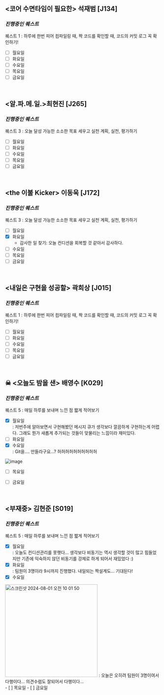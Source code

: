 
## <코어 수면타임이 필요한> 석재범 [J134]

### _**진행중인 퀘스트**_<br>
  퀘스트 1 : 하루에 한번 피어 컴파일링 때, 짝 코드를 확인할 때, 코드의 커밋 로그 꼭 확인하기!

  - [ ] 월요일
  - [ ] 화요일
  - [ ] 수요일
  - [ ] 목요일
  - [ ] 금요일

<br>

## <알.파.메.일.>최현진 [J265]

### _**진행중인 퀘스트**_<br>
  퀘스트 3 : 오늘 달성 가능한 소소한 목표 세우고 실천 계획, 실천, 평가하기

  - [ ] 월요일
  - [ ] 화요일
  - [ ] 수요일
  - [ ] 목요일
  - [ ] 금요일

<br>

## <the 이불 Kicker> 이동욱 [J172]

### _**진행중인 퀘스트**_<br>
  퀘스트 3 : 오늘 달성 가능한 소소한 목표 세우고 실천 계획, 실천, 평가하기

  - [ ] 월요일
  - [x] 화요일
      - 감사한 일 찾기: 오늘 컨디션을 회복할 것 같아서 감사하다.
  - [ ] 수요일
  - [ ] 목요일
  - [ ] 금요일

<br>

## <내일은 구현을 성공할> 곽희상 [J015]

### _**진행중인 퀘스트**_<br>

  퀘스트 1 : 하루에 한번 피어 컴파일링 때, 짝 코드를 확인할 때, 코드의 커밋 로그 꼭 확인하기!

  - [ ] 월요일
  - [ ] 화요일
  - [ ] 수요일
  - [ ] 목요일
  - [ ] 금요일

<br>

## ☠ <오늘도 밤을 샌> 배영수 [K029]

### _**진행중인 퀘스트**_<br>

  퀘스트 5 : 매일 하루를 보내며 느낀 점 짧게 적어보기

  - [x] 월요일<br>
  : 저번주에 알아보면서 구현해봤던 메시지 큐가 생각보다 깔끔하게 구현하는게 어렵다. 그래도 뭔가 새롭게 추가되는 것들이 맞물리는 느낌이라 재미있다.
  - [ ] 화요일
  - [x] 수요일<br>
  : Git을.... 만들라구요...? 허허허허허허허허허허

  ![image](https://github.com/user-attachments/assets/50e89b89-d5dd-4ad5-842e-39d4d242ea67)

  - [ ] 목요일
  - [ ] 금요일


<br>

## <부재중> 김현준 [S019]

### _**진행중인 퀘스트**_<br>

  퀘스트 5 : 매일 하루를 보내며 느낀 점 짧게 적어보기

  - [x] 월요일<br>
  : 오늘도 컨디션관리를 못햇다... 생각보다 비동기는 역시 생각할 것이 많고 힘들었지만 기존에 익숙하지 않던 비동기를 강제로 하게 되어서 재밌었다 :)
  - [x] 화요일<br>
  : 팀원이 3명이라 9시까지 진행했다. 내일되는 짝설계도... 기대된다!<br>
  - [x] 수요일
<img width="300" alt="스크린샷 2024-08-01 오전 10 01 50" src="https://github.com/user-attachments/assets/915b78a1-4764-4728-a5cd-1e0ce7c937da">  
  : 오늘은 오히려 팀원이 3명이여서 다행이다... 의견수렴도 잘되어서 다행이다...<br>
  - [ ] 목요일
  - [ ] 금요일

